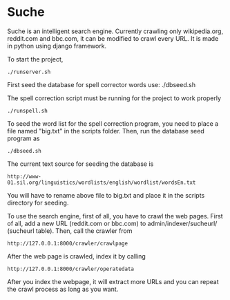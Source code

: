 # Suche
Suche is an intelligent search engine. Currently crawling only wikipedia.org, reddit.com and bbc.com, it can be modified to crawl every URL.
It is made in python using django framework.

To start the project,

    ./runserver.sh

First seed the database for spell corrector words use:
./dbseed.sh

The spell correction script must be running for the project to work properly

    ./runspell.sh

To seed the word list for the spell correction program, you need to place a file named "big.txt" in the scripts folder. 
Then, run the database seed program as

    ./dbseed.sh

The current text source for seeding the database is

    http://www-01.sil.org/linguistics/wordlists/english/wordlist/wordsEn.txt

You will have to rename above file to big.txt and place it in the scripts directory for seeding.


To use the search engine, first of all, you have to crawl the web pages. First of all, add a new URL
(reddit.com or bbc.com) to admin/indexer/sucheurl/ (sucheurl table). Then, call the crawler from

    http://127.0.0.1:8000/crawler/crawlpage

After the web page is crawled, index it by calling

    http://127.0.0.1:8000/crawler/operatedata

After you index the webpage, it will extract more URLs and you can repeat the
crawl process as long as you want.
